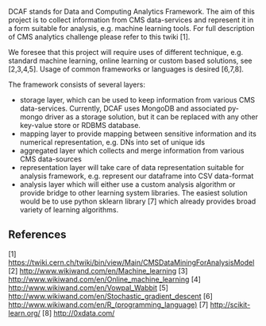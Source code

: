 DCAF stands for Data and Computing Analytics Framework.
The aim of this project is to collect information from
CMS data-services and represent it in a form suitable
for analysis, e.g. machine learning tools. For full
description of CMS analytics challenge please refer to this
twiki [1].

We foresee that this project will require uses of different
technique, e.g. standard machine learning, online learning
or custom based solutions, see [2,3,4,5]. Usage of common
frameworks or languages is desired [6,7,8].

The framework consists of several layers:
- storage layer, which can be used to keep information from various
  CMS data-services. Currently, DCAF uses MongoDB and
  associated py-mongo driver as a storage solution, but
  it can be replaced with any other key-value store or RDBMS database.
- mapping layer to provide mapping between sensitive information and its
  numerical representation, e.g. DNs into set of unique ids
- aggregated layer which collects and merge information from various
  CMS data-sources
- representation layer will take care of data representation suitable
  for analysis framework, e.g. represent our dataframe into CSV data-format
- analysis layer which will either use a custom analysis algorithm or
  provide bridge to other learning system libraries. The easiest solution
  would be to use python sklearn library [7] which already provides broad
  variety of learning algorithms.

References
----------

[1] https://twiki.cern.ch/twiki/bin/view/Main/CMSDataMiningForAnalysisModel
[2] http://www.wikiwand.com/en/Machine_learning
[3] http://www.wikiwand.com/en/Online_machine_learning
[4] http://www.wikiwand.com/en/Vowpal_Wabbit
[5] http://www.wikiwand.com/en/Stochastic_gradient_descent
[6] http://www.wikiwand.com/en/R_(programming_language)
[7] http://scikit-learn.org/
[8] http://0xdata.com/
